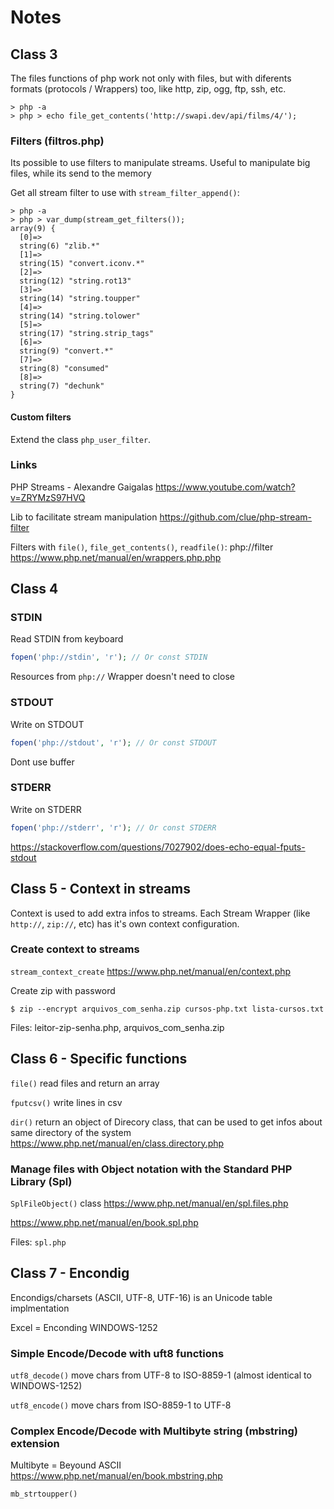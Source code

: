 
# Notes

## Class 3
The files functions of php work not only with files, but with diferents formats (protocols / Wrappers) too, like http, zip, ogg, ftp, ssh, etc.
```
> php -a
> php > echo file_get_contents('http://swapi.dev/api/films/4/');
```

### Filters (filtros.php)
Its possible to use filters to manipulate streams.
Useful to manipulate big files, while its send to the memory

Get all stream filter to use with `stream_filter_append()`:
```
> php -a
> php > var_dump(stream_get_filters());
array(9) {
  [0]=>
  string(6) "zlib.*"
  [1]=>
  string(15) "convert.iconv.*"
  [2]=>
  string(12) "string.rot13"
  [3]=>
  string(14) "string.toupper"
  [4]=>
  string(14) "string.tolower"
  [5]=>
  string(17) "string.strip_tags"
  [6]=>
  string(9) "convert.*"
  [7]=>
  string(8) "consumed"
  [8]=>
  string(7) "dechunk"
}
```

#### Custom filters
Extend the class `php_user_filter`.

### Links
PHP Streams - Alexandre Gaigalas
https://www.youtube.com/watch?v=ZRYMzS97HVQ

Lib to facilitate stream manipulation
https://github.com/clue/php-stream-filter

Filters with `file()`, `file_get_contents()`, `readfile()`:
php://filter
https://www.php.net/manual/en/wrappers.php.php

## Class 4
### STDIN
Read STDIN from keyboard
```php
fopen('php://stdin', 'r'); // Or const STDIN
```
Resources from `php://` Wrapper doesn't need to close

### STDOUT
Write on STDOUT
```php
fopen('php://stdout', 'r'); // Or const STDOUT
```
Dont use buffer

### STDERR
Write on STDERR
```php
fopen('php://stderr', 'r'); // Or const STDERR
```

https://stackoverflow.com/questions/7027902/does-echo-equal-fputs-stdout

## Class 5 - Context in streams

Context is used to add extra infos to streams.
Each Stream Wrapper (like `http://`, `zip://`, etc) has it's own context configuration.

### Create context to streams
`stream_context_create`
https://www.php.net/manual/en/context.php

Create zip with password
```
$ zip --encrypt arquivos_com_senha.zip cursos-php.txt lista-cursos.txt
```

Files: leitor-zip-senha.php, arquivos_com_senha.zip


## Class 6 - Specific functions

`file()` read files and return an array

`fputcsv()` write lines in csv

`dir()` return an object of Direcory class, that can be used to get infos about same directory of the system
https://www.php.net/manual/en/class.directory.php

### Manage files with Object notation with the Standard PHP Library (Spl)

`SplFileObject()` class
https://www.php.net/manual/en/spl.files.php

https://www.php.net/manual/en/book.spl.php

Files: `spl.php`

## Class 7 - Encondig

Encondigs/charsets (ASCII, UTF-8, UTF-16) is an Unicode table implmentation

Excel = Enconding WINDOWS-1252

### Simple Encode/Decode with uft8 functions

`utf8_decode()` move chars from UTF-8 to ISO-8859-1 (almost identical to WINDOWS-1252)

`utf8_encode()` move chars from ISO-8859-1 to UTF-8

### Complex Encode/Decode with Multibyte string (mbstring) extension

Multibyte = Beyound ASCII
https://www.php.net/manual/en/book.mbstring.php

`mb_strtoupper()`